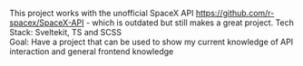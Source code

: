 This project works with the unofficial SpaceX API https://github.com/r-spacex/SpaceX-API - which is outdated but still makes a great project.
Tech Stack: Sveltekit, TS and SCSS
</br>
Goal: Have a project that can be used to show my current knowledge of API interaction and general frontend knowledge
